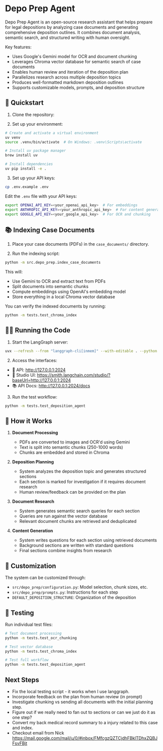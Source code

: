 # Depo Prep Agent

Depo Prep Agent is an open-source research assistant that helps prepare for legal depositions by analyzing case documents and generating comprehensive deposition outlines. It combines document analysis, semantic search, and structured writing with human oversight.

Key features:
- Uses Google's Gemini model for OCR and document chunking
- Leverages Chroma vector database for semantic search of case documents
- Enables human review and iteration of the deposition plan
- Parallelizes research across multiple deposition topics
- Produces well-formatted markdown deposition outlines
- Supports customizable models, prompts, and deposition structure

## 🚀 Quickstart

1. Clone the repository:


2. Set up your environment:
```bash
# Create and activate a virtual environment
uv venv 
source .venv/bin/activate  # On Windows: .venv\Scripts\activate

# Install uv package manager
brew install uv

# Install dependencies
uv pip install -e .
```

3. Set up your API keys:
```bash
cp .env.example .env
```

Edit the `.env` file with your API keys:
```bash
export OPENAI_API_KEY=<your_openai_api_key>  # For embeddings
export ANTHROPIC_API_KEY=<your_anthropic_api_key>  # For content generation
export GOOGLE_API_KEY=<your_google_api_key>  # For OCR and chunking
```

## 📚 Indexing Case Documents

1. Place your case documents (PDFs) in the `case_documents/` directory.

2. Run the indexing script:
```bash
python -m src.depo_prep.index_case_documents
```

This will:
- Use Gemini to OCR and extract text from PDFs
- Split documents into semantic chunks
- Compute embeddings using OpenAI's embedding model
- Store everything in a local Chroma vector database

You can verify the indexed documents by running:
```bash
python -m tests.test_chroma_index
```

## 🏃‍♂️ Running the Code

1. Start the LangGraph server:
```bash
uvx --refresh --from "langgraph-cli[inmem]" --with-editable . --python 3.11 langgraph dev --host 0.0.0.0 --port 2024
```

2. Access the interfaces:
- 🚀 API: http://127.0.0.1:2024
- 🎨 Studio UI: https://smith.langchain.com/studio/?baseUrl=http://127.0.0.1:2024
- 📚 API Docs: http://127.0.0.1:2024/docs

3. Run the test workflow:
```bash
python -m tests.test_deposition_agent
```

## 📖 How it Works

1. **Document Processing**
   - PDFs are converted to images and OCR'd using Gemini
   - Text is split into semantic chunks (250-1000 words)
   - Chunks are embedded and stored in Chroma

2. **Deposition Planning**
   - System analyzes the deposition topic and generates structured sections
   - Each section is marked for investigation if it requires document research
   - Human review/feedback can be provided on the plan

3. **Document Research**
   - System generates semantic search queries for each section
   - Queries are run against the vector database
   - Relevant document chunks are retrieved and deduplicated

4. **Content Generation**
   - System writes questions for each section using retrieved documents
   - Background sections are written with standard questions
   - Final sections combine insights from research

## 🔧 Customization

The system can be customized through:
- `src/depo_prep/configuration.py`: Model selection, chunk sizes, etc.
- `src/depo_prep/prompts.py`: Instructions for each step
- `DEFAULT_DEPOSITION_STRUCTURE`: Organization of the deposition

## 🧪 Testing

Run individual test files:
```bash
# Test document processing
python -m tests.test_ocr_chunking

# Test vector database
python -m tests.test_chroma_index

# Test full workflow
python -m tests.test_deposition_agent
```



## Next Steps

- Fix the local testing script - it works when I use langgraph.
- Incorporate feedback on the plan from human review (in prompt)
- Investigate chunking vs sending all documents with the initial planning step.
- Figure out if we really need to fan out to sections or can we just do it as one step?
- Convert my back medical record summary to a injury related to this case and index. 
- Checkout email from Nick https://mail.google.com/mail/u/0/#inbox/FMfcgzQZTCjdhFBklTDhxZQBJFsvFBjt
